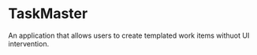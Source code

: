 # TaskMaster
An application that allows users to create templated work items withuot UI intervention.
